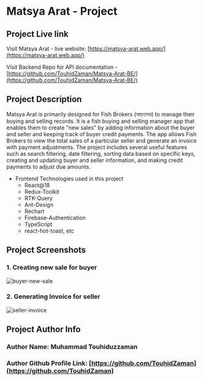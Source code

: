 # Matsya Arat - Project

## Project Live link

Visit Matsya Arat - live website: [https://matsya-arat.web.app/](https://matsya-arat.web.app/)

Visit Backend Repo for API documentation - [https://github.com/TouhidZaman/Matsya-Arat-BE/](https://github.com/TouhidZaman/Matsya-Arat-BE/)

## Project Description

Matsya Arat is primarily designed for Fish Brokers (আড়তদার) to manage their buying and selling records. It is a fish buying and selling manager app that enables them to create "new sales" by adding information about the buyer and seller and keeping track of buyer credit payments. The app allows Fish Brokers to view the total sales of a particular seller and generate an invoice with payment adjustments. The project includes several useful features such as search filtering, date filtering, sorting data based on specific keys, creating and updating buyer and seller information, and making credit payments to adjust due amounts.

- Frontend Technologies used in this project
  - React@18
  - Redux-Toolkit
  - RTK-Query
  - Ant-Design
  - Rechart
  - Firebase-Authentication
  - TypeScript
  - react-hot-toast, etc

## Project Screenshots

### 1. Creating new sale for buyer

![buyer-new-sale](https://user-images.githubusercontent.com/58657283/223058885-47397a38-4d21-4de7-9d8c-37cba32caf92.jpeg)

### 2. Generating Invoice for seller

![seller-invoice](https://user-images.githubusercontent.com/58657283/223058902-eca9f3c8-4ae3-4fcc-8eef-4bb4e2ab64d3.jpeg)

## Project Author Info

### Author Name: Muhammad Touhiduzzaman

### Author Github Profile Link: [https://github.com/TouhidZaman](https://github.com/TouhidZaman)
